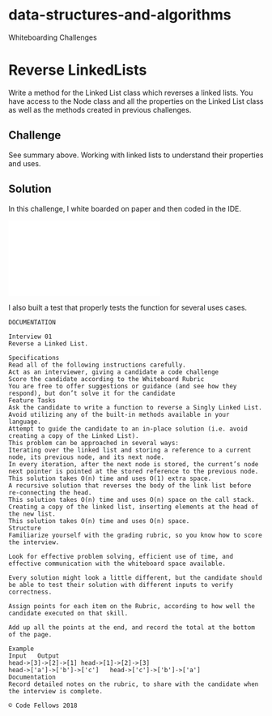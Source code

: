 # data-structures-and-algorithms
Whiteboarding Challenges

# Reverse LinkedLists
Write a method for the Linked List class which reverses a linked lists.  You have access to the Node class and all the properties on the Linked List class as well as the methods created in previous challenges. ​

## Challenge
See summary above. Working with linked lists to understand their properties and uses.

## Solution
In this challenge, I white boarded on paper and then coded in the IDE.


![Whiteboard 10](/Users/sooz/codefellows/401Java/data-structures-and-algorithms/assets/Whiteboard10.pdf)

I also built a test that properly tests the function for several uses cases.


~~~~~~~~~~~~~~~~~~~~~~~
DOCUMENTATION

Interview 01
Reverse a Linked List.

Specifications
Read all of the following instructions carefully.
Act as an interviewer, giving a candidate a code challenge
Score the candidate according to the Whiteboard Rubric
You are free to offer suggestions or guidance (and see how they respond), but don’t solve it for the candidate
Feature Tasks
Ask the candidate to write a function to reverse a Singly Linked List.
Avoid utilizing any of the built-in methods available in your language.
Attempt to guide the candidate to an in-place solution (i.e. avoid creating a copy of the Linked List).
This problem can be approached in several ways:
Iterating over the linked list and storing a reference to a current node, its previous node, and its next node.
In every iteration, after the next node is stored, the current’s node next pointer is pointed at the stored reference to the previous node.
This solution takes O(n) time and uses O(1) extra space.
A recursive solution that reverses the body of the link list before re-connecting the head.
This solution takes O(n) time and uses O(n) space on the call stack.
Creating a copy of the linked list, inserting elements at the head of the new list.
This solution takes O(n) time and uses O(n) space.
Structure
Familiarize yourself with the grading rubric, so you know how to score the interview.

Look for effective problem solving, efficient use of time, and effective communication with the whiteboard space available.

Every solution might look a little different, but the candidate should be able to test their solution with different inputs to verify correctness.

Assign points for each item on the Rubric, according to how well the candidate executed on that skill.

Add up all the points at the end, and record the total at the bottom of the page.

Example
Input	Output
head->[3]->[2]->[1]	head->[1]->[2]->[3]
head->['a']->['b']->['c']	head->['c']->['b']->['a']
Documentation
Record detailed notes on the rubric, to share with the candidate when the interview is complete.

© Code Fellows 2018
